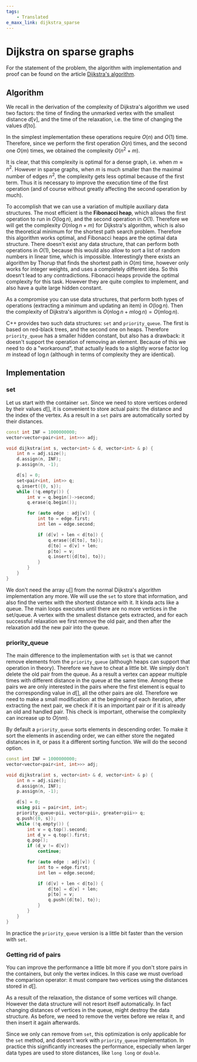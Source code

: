 ```yaml
---
tags:
    - Translated
e_maxx_link: dijkstra_sparse
---
```


# Dijkstra on sparse graphs

For the statement of the problem, the algorithm with implementation and proof can be found on the article [Dijkstra's algorithm](dijkstra.md).

## Algorithm

We recall in the derivation of the complexity of Dijkstra's algorithm we used two factors: the time of finding the unmarked vertex with the smallest distance $d[v]$, and the time of the relaxation, i.e. the time of changing the values $d[\text{to}]$.

In the simplest implementation these operations require $O(n)$ and $O(1)$ time. Therefore, since we perform the first operation $O(n)$ times, and the second one $O(m)$ times, we obtained the complexity $O(n^2 + m)$.

It is clear, that this complexity is optimal for a dense graph, i.e. when $m \approx n^2$. However in sparse graphs, when $m$ is much smaller than the maximal number of edges $n^2$, the complexity gets less optimal because of the first term. Thus it is necessary to improve the execution time of the first operation (and of course without greatly affecting the second operation by much).

To accomplish that we can use a variation of multiple auxiliary data structures. The most efficient is the **Fibonacci heap**, which allows the first operation to run in $O(\log n)$, and the second operation in $O(1)$. Therefore we will get the complexity $O(n \log n + m)$ for Dijkstra's algorithm, which is also the theoretical minimum for the shortest path search problem. Therefore this algorithm works optimal, and Fibonacci heaps are the optimal data structure. There doesn't exist any data structure, that can perform both operations in $O(1)$, because this would also allow to sort a list of random numbers in linear time, which is impossible. Interestingly there exists an algorithm by Thorup that finds the shortest path in $O(m)$ time, however only works for integer weights, and uses a completely different idea. So this doesn't lead to any contradictions. Fibonacci heaps provide the optimal complexity for this task. However they are quite complex to implement, and also have a quite large hidden constant.

As a compromise you can use data structures, that perform both types of operations (extracting a minimum and updating an item) in $O(\log n)$. Then the complexity of Dijkstra's algorithm is $O(n \log n + m \log n) = O(m \log n)$.

C++ provides two such data structures: `set` and `priority_queue`. The first is based on red-black trees, and the second one on heaps. Therefore `priority_queue` has a smaller hidden constant, but also has a drawback: it doesn't support the operation of removing an element. Because of this we need to do a "workaround", that actually leads to a slightly worse factor $\log m$ instead of $\log n$ (although in terms of complexity they are identical).

## Implementation

### set

Let us start with the container `set`. Since we need to store vertices ordered by their values $d[]$, it is convenient to store actual pairs: the distance and the index of the vertex. As a result in a `set` pairs are automatically sorted by their distances.

```{.cpp file=dijkstra_sparse_set}
const int INF = 1000000000;
vector<vector<pair<int, int>>> adj;

void dijkstra(int s, vector<int> & d, vector<int> & p) {
    int n = adj.size();
    d.assign(n, INF);
    p.assign(n, -1);

    d[s] = 0;
    set<pair<int, int>> q;
    q.insert({0, s});
    while (!q.empty()) {
        int v = q.begin()->second;
        q.erase(q.begin());

        for (auto edge : adj[v]) {
            int to = edge.first;
            int len = edge.second;

            if (d[v] + len < d[to]) {
                q.erase({d[to], to});
                d[to] = d[v] + len;
                p[to] = v;
                q.insert({d[to], to});
            }
        }
    }
}
```

We don't need the array $u[]$ from the normal Dijkstra's algorithm implementation any more. We will use the `set` to store that information, and also find the vertex with the shortest distance with it. It kinda acts like a queue. The main loops executes until there are no more vertices in the set/queue. A vertex with the smallest distance gets extracted, and for each successful relaxation we first remove the old pair, and then after the relaxation add the new pair into the queue.

### priority_queue

The main difference to the implementation with `set` is that we cannot remove elements from the `priority_queue` (although heaps can support that operation in theory). Therefore we have to cheat a little bit. We simply don't delete the old pair from the queue. As a result a vertex can appear multiple times with different distance in the queue at the same time. Among these pairs we are only interested in the pairs where the first element is equal to the corresponding value in $d[]$, all the other pairs are old. Therefore we need to make a small modification: at the beginning of each iteration, after extracting the next pair, we check if it is an important pair or if it is already an old and handled pair. This check is important, otherwise the complexity can increase up to $O(n m)$.

By default a `priority_queue` sorts elements in descending order. To make it sort the elements in ascending order, we can either store the negated distances in it, or pass it a different sorting function. We will do the second option.

```{.cpp file=dijkstra_sparse_pq}
const int INF = 1000000000;
vector<vector<pair<int, int>>> adj;

void dijkstra(int s, vector<int> & d, vector<int> & p) {
    int n = adj.size();
    d.assign(n, INF);
    p.assign(n, -1);

    d[s] = 0;
    using pii = pair<int, int>;
    priority_queue<pii, vector<pii>, greater<pii>> q;
    q.push({0, s});
    while (!q.empty()) {
        int v = q.top().second;
        int d_v = q.top().first;
        q.pop();
        if (d_v != d[v])
            continue;

        for (auto edge : adj[v]) {
            int to = edge.first;
            int len = edge.second;

            if (d[v] + len < d[to]) {
                d[to] = d[v] + len;
                p[to] = v;
                q.push({d[to], to});
            }
        }
    }
}
```

In practice the `priority_queue` version is a little bit faster than the version with `set`.

### Getting rid of pairs

You can improve the performance a little bit more if you don't store pairs in the containers, but only the vertex indices. In this case we must overload the comparison operator: it must compare two vertices using the distances stored in $d[]$.

As a result of the relaxation, the distance of some vertices will change. However the data structure will not resort itself automatically. In fact changing distances of vertices in the queue, might destroy the data structure. As before, we need to remove the vertex before we relax it, and then insert it again afterwards.

Since we only can remove from `set`, this optimization is only applicable for the `set` method, and doesn't work with `priority_queue` implementation. In practice this significantly increases the performance, especially when larger data types are used to store distances, like `long long` or `double`.
